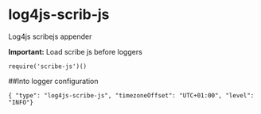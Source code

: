 # log4js-scrib-js
Log4js scribejs appender

**Important:**
Load scribe js before loggers
```
require('scribe-js')()
```

##Into logger configuration
```
{ "type": "log4js-scribe-js", "timezoneOffset": "UTC+01:00", "level": "INFO"}
```
